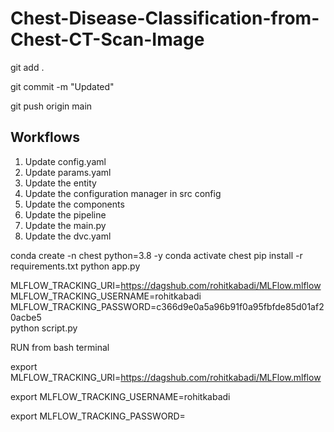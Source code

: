 # Chest-Disease-Classification-from-Chest-CT-Scan-Image
git add .

git commit -m "Updated"

git push origin main


## Workflows

1. Update config.yaml
2. Update params.yaml
3. Update the entity
4. Update the configuration manager in src config
5. Update the components
6. Update the pipeline
7. Update the main.py
8. Update the dvc.yaml

conda create -n chest python=3.8 -y
conda activate chest
pip install -r requirements.txt
python app.py


MLFLOW_TRACKING_URI=https://dagshub.com/rohitkabadi/MLFlow.mlflow \
MLFLOW_TRACKING_USERNAME=rohitkabadi \
MLFLOW_TRACKING_PASSWORD=c366d9e0a5a96b91f0a95fbfde85d01af20acbe5 \
python script.py


RUN from bash terminal

export MLFLOW_TRACKING_URI=https://dagshub.com/rohitkabadi/MLFlow.mlflow

export MLFLOW_TRACKING_USERNAME=rohitkabadi 

export MLFLOW_TRACKING_PASSWORD=
